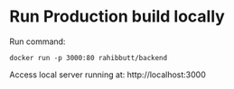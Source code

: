 
# Run Production build locally
Run command:
```
docker run -p 3000:80 rahibbutt/backend
```

Access local server running at:
http://localhost:3000